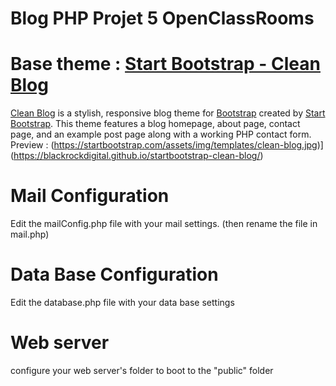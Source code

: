# Blog PHP Projet 5 OpenClassRooms

# Base theme : [Start Bootstrap - Clean Blog](https://startbootstrap.com/template-overviews/clean-blog/)

[Clean Blog](http://startbootstrap.com/template-overviews/clean-blog/) is a stylish, responsive blog theme for [Bootstrap](http://getbootstrap.com/) created by [Start Bootstrap](http://startbootstrap.com/). This theme features a blog homepage, about page, contact page, and an example post page along with a working PHP contact form.
Preview : (https://startbootstrap.com/assets/img/templates/clean-blog.jpg)](https://blackrockdigital.github.io/startbootstrap-clean-blog/)

# Mail Configuration
Edit the mailConfig.php file with your mail settings. (then rename the file in mail.php)

# Data Base Configuration
Edit the database.php file with your data base settings

# Web server
configure your web server's folder to boot to the "public" folder

